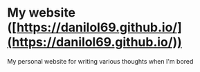 # My website ([https://danilol69.github.io/](https://danilol69.github.io/))

My personal website for writing various thoughts when I'm bored
